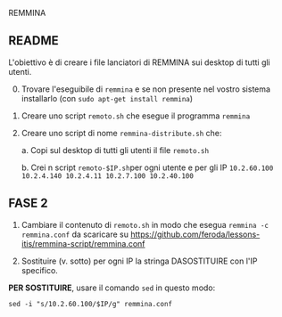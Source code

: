 REMMINA

## README

L'obiettivo è di creare i file lanciatori di REMMINA sui desktop di tutti gli utenti. 

 0. Trovare l'eseguibile di `remmina` e se non presente nel vostro sistema installarlo (con `sudo apt-get install remmina`)

 1. Creare uno script `remoto.sh` che esegue il programma `remmina`

 2. Creare uno script di nome `remmina-distribute.sh` che:

 	a. Copi sul desktop di tutti gli utenti il file `remoto.sh` 

	b. Crei n script `remoto-$IP.sh`per ogni utente e per gli IP `10.2.60.100 10.2.4.140 10.2.4.11 10.2.7.100 10.2.40.100`

## FASE 2

 1. Cambiare il contenuto di `remoto.sh` in modo che esegua `remmina -c remmina.conf` da scaricare su https://github.com/feroda/lessons-itis/remmina-script/remmina.conf

 2. Sostituire (v. sotto) per ogni IP la stringa DASOSTITUIRE con l'IP specifico. 

**PER SOSTITUIRE**, usare il comando `sed` in questo modo:

  `sed -i "s/10.2.60.100/$IP/g" remmina.conf`


